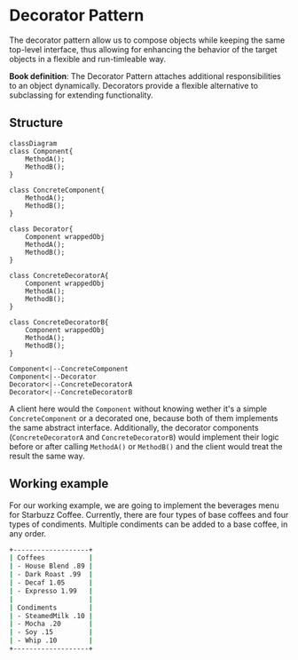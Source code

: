 # Decorator Pattern

The decorator pattern allow us to compose objects while keeping the same top-level interface, thus allowing for enhancing the behavior of the target objects in a flexible and run-timleable way.

**Book definition**: The Decorator Pattern attaches additional responsibilities to an object dynamically. Decorators provide a flexible alternative to subclassing for extending functionality.

## Structure

```mermaid
classDiagram
class Component{
    MethodA();
    MethodB();
}

class ConcreteComponent{
    MethodA();
    MethodB();
}

class Decorator{
    Component wrappedObj
    MethodA();
    MethodB();
}

class ConcreteDecoratorA{
    Component wrappedObj
    MethodA();
    MethodB();
}

class ConcreteDecoratorB{
    Component wrappedObj
    MethodA();
    MethodB();
}

Component<|--ConcreteComponent
Component<|--Decorator
Decorator<|--ConcreteDecoratorA
Decorator<|--ConcreteDecoratorB
```

A client here would the `Component` without knowing wether it's a simple `ConcreteComponent` or a decorated one, because both of them implements the same abstract interface. Additionally, the decorator components (`ConcreteDecoratorA` and `ConcreteDecoratorB`) would implement their logic before or after calling `MethodA()` or `MethodB()` and the client would treat the result the same way.

## Working example

For our working example, we are going to implement the beverages menu for Starbuzz Coffee. Currently, there are four types of base coffees and four types of condiments. Multiple condiments can be added to a base coffee, in any order.

```bash
+-------------------+
| Coffees           |
| - House Blend .89 |
| - Dark Roast .99  |
| - Decaf 1.05      |
| - Expresso 1.99   |
|                   |
| Condiments        |
| - SteamedMilk .10 |
| - Mocha .20       |
| - Soy .15         |
| - Whip .10        |
+-------------------+
```
